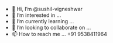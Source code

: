 - 👋 Hi, I’m @sushil-vigneshwar
- 👀 I’m interested in ...
- 🌱 I’m currently learning ...
- 💞️ I’m looking to collaborate on ...
- 📫 How to reach me ... +91 9538411964

<!---
sushil-vigneshwar/sushil-vigneshwar is a ✨ special ✨ repository because its `README.md` (this file) appears on your GitHub profile.
You can click the Preview link to take a look at your changes.
--->
